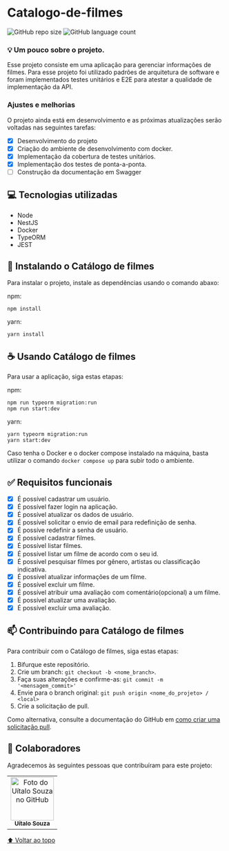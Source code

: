 # Catalogo-de-filmes

<!---Esses são exemplos. Veja https://shields.io para outras pessoas ou para personalizar este conjunto de escudos. Você pode querer incluir dependências, status do projeto e informações de licença aqui--->

![GitHub repo size](https://img.shields.io/github/repo-size/uitalorss/catalogo-filmes?style=for-the-badge)
![GitHub language count](https://img.shields.io/github/languages/count/uitalorss/catalogo-filmes?style=for-the-badge)

### 💡 Um pouco sobre o projeto.

Esse projeto consiste em uma aplicação para gerenciar informações de filmes. Para esse projeto foi utilizado padrões de arquitetura de software e foram implementados testes unitários e E2E para atestar a qualidade de implementação da API.

### Ajustes e melhorias

O projeto ainda está em desenvolvimento e as próximas atualizações serão voltadas nas seguintes tarefas:

- [x] Desenvolvimento do projeto
- [x] Criação do ambiente de desenvolvimento com docker.
- [x] Implementação da cobertura de testes unitários.
- [x] Implementação dos testes de ponta-a-ponta.
- [ ] Construção da documentação em Swagger

## 💻 Tecnologias utilizadas

- Node
- NestJS
- Docker
- TypeORM
- JEST

## 🚀 Instalando o Catálogo de filmes

Para instalar o projeto, instale as dependências usando o comando abaxo:

npm:

```
npm install
```

yarn:

```
yarn install
```

## ☕ Usando Catálogo de filmes

Para usar a aplicação, siga estas etapas:

npm:

```
npm run typeorm migration:run
npm run start:dev
```

yarn:

```
yarn typeorm migration:run
yarn start:dev
```

Caso tenha o Docker e o docker compose instalado na máquina, basta utilizar o comando `docker compose up` para subir todo o ambiente.

## ✅ Requisitos funcionais

- [x] É possível cadastrar um usuário.
- [x] É possível fazer login na aplicação.
- [x] É possível atualizar os dados de usuário.
- [x] É possível solicitar o envio de email para redefinição de senha.
- [x] É possíve redefinir a senha de usuário.
- [x] É possível cadastrar filmes.
- [x] É possível listar filmes.
- [x] É possível listar um filme de acordo com o seu id.
- [x] É possível pesquisar filmes por gênero, artistas ou classificação indicativa.
- [x] É possível atualizar informações de um filme.
- [x] É possível excluir um filme.
- [x] É possível atribuir uma avaliação com comentário(opcional) a um filme.
- [x] É possível atualizar uma avaliação.
- [x] É possível excluir uma avaliação.

## 📫 Contribuindo para Catálogo de filmes

<!---Se o seu README for longo ou se você tiver algum processo ou etapas específicas que deseja que os contribuidores sigam, considere a criação de um arquivo CONTRIBUTING.md separado--->

Para contribuir com o Catálogo de filmes, siga estas etapas:

1. Bifurque este repositório.
2. Crie um branch: `git checkout -b <nome_branch>`.
3. Faça suas alterações e confirme-as: `git commit -m '<mensagem_commit>'`
4. Envie para o branch original: `git push origin <nome_do_projeto> / <local>`
5. Crie a solicitação de pull.

Como alternativa, consulte a documentação do GitHub em [como criar uma solicitação pull](https://help.github.com/en/github/collaborating-with-issues-and-pull-requests/creating-a-pull-request).

## 🤝 Colaboradores

Agradecemos às seguintes pessoas que contribuíram para este projeto:

<table>
  <tr>
    <td align="center">
      <a href="#">
        <img src="https://avatars.githubusercontent.com/u/15834173?v=4" width="100px;" alt="Foto do Uítalo Souza no GitHub"/><br>
        <sub>
          <b>Uítalo Souza</b>
        </sub>
      </a>
    </td>
  </tr>
</table>

[⬆ Voltar ao topo](#Catalogo-de-filmes)<br>
